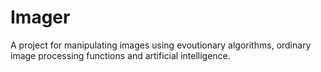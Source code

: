 # Imager
A project for manipulating images using evoutionary algorithms, ordinary image processing functions and artificial intelligence.
